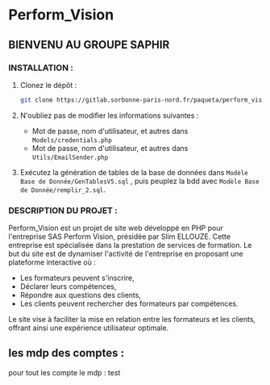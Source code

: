 # Perform_Vision

## BIENVENU AU GROUPE SAPHIR

### INSTALLATION :

1. Clonez le dépôt :

    ```bash
    git clone https://gitlab.sorbonne-paris-nord.fr/paqueta/perform_vision/
    ```

2. N'oubliez pas de modifier les informations suivantes :
   - Mot de passe, nom d'utilisateur, et autres dans `Models/credentials.php`
   - Mot de passe, nom d'utilisateur, et autres dans `Utils/EmailSender.php`

3. Exécutez la génération de tables de la base de données dans `Modèle Base de Donnée/GenTablesV5.sql` , puis peuplez la bdd avec `Modèle Base de Donnée/remplir_2.sql`.

### DESCRIPTION DU PROJET :

Perform_Vision est un projet de site web développé en PHP pour l'entreprise SAS Perform Vision, présidée par Slim ELLOUZE. Cette entreprise est spécialisée dans la prestation de services de formation. Le but du site est de dynamiser l'activité de l'entreprise en proposant une plateforme interactive où :

- Les formateurs peuvent s'inscrire,
- Déclarer leurs compétences,
- Répondre aux questions des clients,
- Les clients peuvent rechercher des formateurs par compétences.

Le site vise à faciliter la mise en relation entre les formateurs et les clients, offrant ainsi une expérience utilisateur optimale.

## les mdp des comptes :

pour tout les compte le mdp : test

